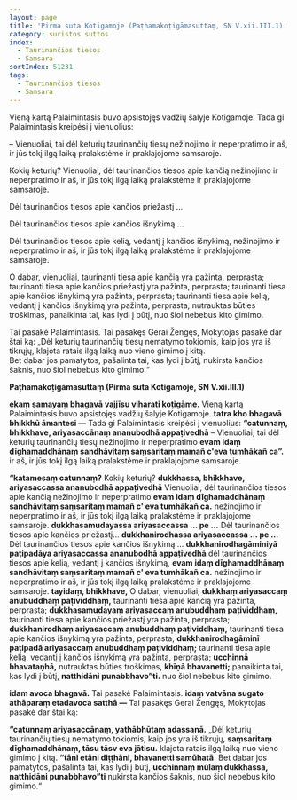 ```yaml
---
layout: page
title: 'Pirma suta Kotigamoje (Paṭhamakoṭigāmasuttaṃ, SN V.xii.III.1)'
category: suristos suttos
index:  
  - Taurinančios tiesos
  - Samsara
sortIndex: 51231
tags:
  - Taurinančios tiesos
  - Samsara
---
```

Vieną kartą Palaimintasis buvo apsistojęs vadžių šalyje Kotigamoje. Tada gi Palaimintasis kreipėsi į vienuolius:

– Vienuoliai, tai dėl keturių taurinančių tiesų nežinojimo ir neperpratimo ir aš, ir jūs tokį ilgą laiką pralakstėme ir praklajojome samsaroje.
 
Kokių keturių? Vienuoliai, dėl taurinančios tiesos apie kančią nežinojimo ir neperpratimo ir aš, ir jūs tokį ilgą laiką pralakstėme ir praklajojome samsaroje.

Dėl taurinančios tiesos apie kančios priežastį ...

Dėl taurinančios tiesos apie kančios išnykimą ... 

Dėl taurinančios tiesos apie kelią, vedantį į kančios išnykimą, nežinojimo ir neperpratimo ir aš, ir jūs tokį ilgą laiką pralakstėme ir praklajojome samsaroje.

O dabar, vienuoliai, taurinanti tiesa apie kančią yra pažinta, perprasta; taurinanti tiesa apie kančios priežastį yra pažinta, perprasta; taurinanti tiesa apie kančios išnykimą yra pažinta, perprasta; taurinanti tiesa apie kelią, vedantį į kančios išnykimą yra pažinta, perprasta; nutrauktas būties troškimas, panaikinta tai, kas lydi į būtį, nuo šiol nebebus kito gimimo.

Tai pasakė Palaimintasis. Tai pasakęs Gerai Žengęs, Mokytojas pasakė dar štai ką:
„Dėl keturių taurinančių tiesų nematymo tokiomis, kaip jos yra iš tikrųjų,
klajota ratais ilgą laiką nuo vieno gimimo į kitą.  
Bet dabar jos pamatytos, pašalinta tai, kas lydi į būtį,
nukirsta kančios šaknis, nuo šiol nebebus kito gimimo.“

__Paṭhamakoṭigāmasuttaṃ (Pirma suta Kotigamoje, SN V.xii.III.1)__

__ekaṃ samayaṃ bhagavā vajjīsu viharati koṭigāme.__ Vieną kartą Palaimintasis buvo apsistojęs vadžių šalyje Kotigamoje. __tatra kho bhagavā bhikkhū āmantesi —__ Tada gi Palaimintasis kreipėsi į vienuolius:  __“catunnaṃ, bhikkhave, ariyasaccānaṃ ananubodhā appaṭivedhā__ – Vienuoliai, tai dėl keturių taurinančių tiesų nežinojimo ir neperpratimo __evam idaṃ dīghamaddhānaṃ sandhāvitaṃ saṃsaritaṃ mamañ c'eva tumhākañ ca”.__ ir aš, ir jūs tokį ilgą laiką pralakstėme ir praklajojome samsaroje.

__“katamesaṃ catunnaṃ?__ Kokių keturių? __dukkhassa, bhikkhave, ariyasaccassa ananubodhā appaṭivedhā__ Vienuoliai, dėl taurinančios tiesos apie kančią nežinojimo ir neperpratimo __evam idaṃ dīghamaddhānaṃ sandhāvitaṃ saṃsaritaṃ mamañ c' eva tumhākañ ca.__ nežinojimo ir neperpratimo ir aš, ir jūs tokį ilgą laiką pralakstėme ir praklajojome samsaroje. __dukkhasamudayassa ariyasaccassa ... pe ...__ Dėl taurinančios tiesos apie kančios priežastį... __dukkhanirodhassa ariyasaccassa ... pe ...__ Dėl taurinančios tiesos apie kančios išnykimą ... __dukkhanirodhagāminiyā paṭipadāya ariyasaccassa ananubodhā appaṭivedhā__ dėl taurinančios tiesos apie kelią, vedantį į kančios išnykimą, __evam idaṃ dīghamaddhānaṃ sandhāvitaṃ saṃsaritaṃ mamañ c' eva tumhākañ ca.__ nežinojimo ir neperpratimo ir aš, ir jūs tokį ilgą laiką pralakstėme ir praklajojome samsaroje. __tayidaṃ, bhikkhave,__ O dabar, vienuoliai, __dukkhaṃ ariyasaccaṃ anubuddhaṃ paṭividdhaṃ,__ taurinanti tiesa apie kančią yra pažinta, perprasta; __dukkhasamudayaṃ ariyasaccaṃ anubuddhaṃ paṭividdhaṃ,__ taurinanti tiesa apie kančios priežastį yra pažinta, perprasta; __dukkhanirodhaṃ ariyasaccaṃ anubuddhaṃ paṭividdhaṃ,__ taurinanti tiesa apie kančios išnykimą yra pažinta, perprasta; __dukkhanirodhagāminī paṭipadā ariyasaccaṃ anubuddhaṃ paṭividdhaṃ;__ taurinanti tiesa apie kelią, vedantį į kančios išnykimą yra pažinta, perprasta; __ucchinnā bhavataṇhā,__ nutrauktas būties troškimas, __khīṇā bhavanetti;__ panaikinta tai, kas lydi į būtį, __natthidāni punabbhavo”ti.__ nuo šiol nebebus kito gimimo.

__idam avoca bhagavā.__ Tai pasakė Palaimintasis. __idaṃ vatvāna sugato athāparaṃ etadavoca satthā —__ Tai pasakęs Gerai Žengęs, Mokytojas pasakė dar štai ką:

__“catunnaṃ ariyasaccānaṃ, yathābhūtaṃ adassanā.__
„Dėl keturių taurinančių tiesų nematymo tokiomis, kaip jos yra iš tikrųjų,
__saṃsaritaṃ dīghamaddhānaṃ, tāsu tāsv eva jātisu.__
klajota ratais ilgą laiką nuo vieno gimimo į kitą.
__“tāni etāni diṭṭhāni, bhavanetti samūhatā.__
Bet dabar jos pamatytos, pašalinta tai, kas lydi į būtį,
__ucchinnaṃ mūlaṃ dukkhassa, natthidāni punabbhavo”ti__
nukirsta kančios šaknis, nuo šiol nebebus kito gimimo.“